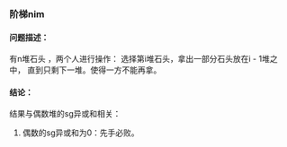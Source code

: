 ### 阶梯nim

#### 问题描述：

有n堆石头 ，两个人进行操作： 选择第i堆石头，拿出一部分石头放在i - 1堆之中， 直到只剩下一堆。使得一方不能再拿。

#### 结论：

结果与偶数堆的sg异或和相关：

1. 偶数的sg异或和为0：先手必败。